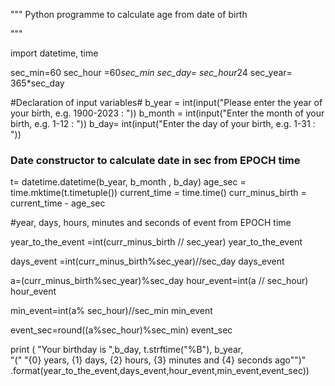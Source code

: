 """
Python programme to calculate age from date of birth

"""

import datetime, time

sec_min=60
sec_hour =60*sec_min
sec_day= sec_hour*24
sec_year= 365*sec_day

#Declaration of input variables#
b_year = int(input("Please enter the year of your birth, e.g. 1900-2023 :  "))
b_month = int(input("Enter the month of your birth, e.g. 1-12 :  "))
b_day= int(input("Enter the day of your birth, e.g. 1-31 : "))

### Date constructor to calculate date in sec from EPOCH time

t= datetime.datetime(b_year, b_month , b_day)
age_sec = time.mktime(t.timetuple())
current_time = time.time()
curr_minus_birth = current_time - age_sec

#year, days, hours, minutes and seconds of event from EPOCH time

year_to_the_event =int(curr_minus_birth // sec_year)
year_to_the_event

days_event =int(curr_minus_birth%sec_year)//sec_day
days_event

a=(curr_minus_birth%sec_year)%sec_day
hour_event=int(a // sec_hour)
hour_event

min_event=int(a% sec_hour)//sec_min
min_event

event_sec=round((a%sec_hour)%sec_min)
event_sec

print  ( "Your birthday is ",b_day, t.strftime("%B"), b_year,\
        "(" "{0} years, {1} days, {2} hours, {3} minutes and {4} seconds ago"")"\
        .format(year_to_the_event,days_event,hour_event,min_event,event_sec))

